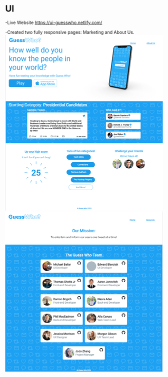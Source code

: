 # UI
-Live Website
https://ui-guesswho.netlify.com/

-Created two fully responsive pages: Marketing and About Us.
<img src="/Design-Files/marketing-page.png" alt="">
<img src="/Design-Files/about-us.png" alt="">

